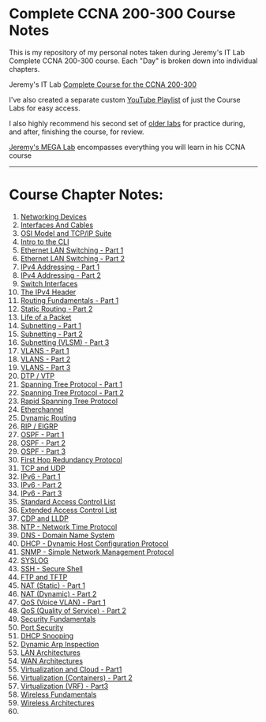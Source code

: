 # Complete CCNA 200-300 Course Notes

This is my repository of my personal notes taken during Jeremy's IT Lab Complete CCNA 200-300 course.
Each "Day" is broken down into individual chapters.

Jeremy's IT Lab [Complete Course for the CCNA 200-300](https://www.youtube.com/watch?v=H8W9oMNSuwo&list=PLxbwE86jKRgMpuZuLBivzlM8s2Dk5lXBQ) 

I've also created a separate custom [YouTube Playlist](https://www.youtube.com/watch?v=a1Im6GYaSno&list=PLeKkafR2n05H0FZNgcz2z56pMPooaskFr) of just the Course Labs for easy access.

I also highly recommend his second set of [older labs](https://www.youtube.com/watch?v=XgcGcrLKu1A&list=PLxbwE86jKRgMQ4HTuaJ7yQgA2BoNwY9ct) for practice during, and after, finishing the course, for review.

[Jeremy's MEGA Lab](https://www.youtube.com/watch?v=2p7-MluKAgE&list=PLeKkafR2n05G-C6sd19ZMKq7et__aDR1S) encompasses everything you will learn in his CCNA course

---

# Course Chapter Notes:

1. [Networking Devices](https://github.com/psaumur/CCNA/blob/main/Course_Notes/Network_Devices.md)
2. [Interfaces And Cables](https://github.com/psaumur/CCNA/blob/main/Course_Notes/Interfaces_and_Cables.md) 
3. [OSI Model and TCP/IP Suite](https://github.com/psaumur/CCNA/blob/main/Course_Notes/OSI_Model_TCPSuite.md)
4. [Intro to the CLI](https://github.com/psaumur/CCNA/blob/main/Course_Notes/intro_to_cli.md)
5. [Ethernet LAN Switching - Part 1](https://github.com/psaumur/CCNA/blob/main/Course_Notes/Ethernet_LAN_Switching_Part1.md)
6. [Ethernet LAN Switching - Part 2](https://github.com/psaumur/CCNA/blob/main/Course_Notes/Ethernet_LAN_Switching_Part2.md)
7. [IPv4 Addressing - Part 1](https://github.com/psaumur/CCNA/blob/main/Course_Notes/IPv4_Addressing_Part1.md)
8. [IPv4 Addressing - Part 2](https://github.com/psaumur/CCNA/blob/main/Course_Notes/IPv4_Addressing_Part2.md)
9. [Switch Interfaces](https://github.com/psaumur/CCNA/blob/main/Course_Notes/Switch_Interfaces.md)
10. [The IPv4 Header](https://github.com/psaumur/CCNA/blob/main/Course_Notes/The_IPv4_Header.md)
11. [Routing Fundamentals - Part 1](https://github.com/psaumur/CCNA/blob/main/Course_Notes/Routing_Fundamentals_Part1.md)
12. [Static Routing - Part 2](https://github.com/psaumur/CCNA/blob/main/Course_Notes/Static_Routing_Part2.md)
13. [Life of a Packet](https://github.com/psaumur/CCNA/blob/main/Course_Notes/Life_of_a_Packet.md)
14. [Subnetting - Part 1](https://github.com/psaumur/CCNA/blob/main/Course_Notes/Subnetting_Part1.md)
15. [Subnetting - Part 2](https://github.com/psaumur/CCNA/blob/main/Course_Notes/Subnetting_Part2.md)
16. [Subnetting (VLSM) - Part 3](https://github.com/psaumur/CCNA/blob/main/Course_Notes/Subnetting_VLSM_Part3.md)
17. [VLANS - Part 1](https://github.com/psaumur/CCNA/blob/main/Course_Notes/VLAN_Part1.md)
18. [VLANS - Part 2](https://github.com/psaumur/CCNA/blob/main/Course_Notes/VLAN_Part2.md)
19. [VLANS - Part 3](https://github.com/psaumur/CCNA/blob/main/Course_Notes/VLAN_Part3.md)
20. [DTP / VTP](https://github.com/psaumur/CCNA/blob/main/Course_Notes/DTP_VTP.md)
21. [Spanning Tree Protocol - Part 1](https://github.com/psaumur/CCNA/blob/main/Course_Notes/Spanning_Tree_Protocol_Part1.md)
22. [Spanning Tree Protocol - Part 2](https://github.com/psaumur/CCNA/blob/main/Course_Notes/Spanning_Tree_Protocol_Part2.md)
23. [Rapid Spanning Tree Protocol](https://github.com/psaumur/CCNA/blob/main/Course_Notes/Rapid_Spanning_Tree_Protocol.md)
24. [Etherchannel](https://github.com/psaumur/CCNA/blob/main/Course_Notes/Etherchannel.md)
25. [Dynamic Routing](https://github.com/psaumur/CCNA/blob/main/Course_Notes/DynamicRouting.md)
26. [RIP / EIGRP](https://github.com/psaumur/CCNA/blob/main/Course_Notes/RIP_and_EIGRP.md)
27. [OSPF - Part 1](https://github.com/psaumur/CCNA/blob/main/Course_Notes/OSPF_Part1.md)
28. [OSPF - Part 2](https://github.com/psaumur/CCNA/blob/main/Course_Notes/OSPF_Part2.md)
29. [OSPF - Part 3](https://github.com/psaumur/CCNA/blob/main/Course_Notes/OSPF_Part3.md)
30. [First Hop Redundancy Protocol](https://github.com/psaumur/CCNA/blob/main/Course_Notes/First_Hop_Redundancy_Protocols.md)
31. [TCP and UDP](https://github.com/psaumur/CCNA/blob/main/Course_Notes/TCP_and_UDP.md)
32. [IPv6 - Part 1](https://github.com/psaumur/CCNA/blob/main/Course_Notes/IPv6_Part1.md)
33. [IPv6 - Part 2](https://github.com/psaumur/CCNA/blob/main/Course_Notes/IPv6_Part2.md)
34. [IPv6 - Part 3](https://github.com/psaumur/CCNA/blob/main/Course_Notes/IPv6_Part3.md)
35. [Standard Access Control List](https://github.com/psaumur/CCNA/blob/main/Course_Notes/Standard_Access_Control_Lists.md)
36. [Extended Access Control List](https://github.com/psaumur/CCNA/blob/main/Course_Notes/Extended_Access_Control_Lists.mdv)
37. [CDP and LLDP](https://github.com/psaumur/CCNA/blob/main/Course_Notes/CDP_and_LLDP.md)
38. [NTP - Network Time Protocol](https://github.com/psaumur/CCNA/blob/main/Course_Notes/NTP.md)
39. [DNS - Domain Name System](https://github.com/psaumur/CCNA/blob/main/Course_Notes/DNS.md)
40. [DHCP - Dynamic Host Configuration Protocol](https://github.com/psaumur/CCNA/blob/main/Course_Notes/DHCP.md)
41. [SNMP - Simple Network Management Protocol](https://github.com/psaumur/CCNA/blob/main/Course_Notes/SNMP.md)
42. [SYSLOG](https://github.com/psaumur/CCNA/blob/main/Course_Notes/SYSLOG.md)
43. [SSH - Secure Shell](https://github.com/psaumur/CCNA/blob/main/Course_Notes/SSH.md)
44. [FTP and TFTP](https://github.com/psaumur/CCNA/blob/main/Course_Notes/FTP_and_TFTP.md)
45. [NAT (Static) - Part 1](https://github.com/psaumur/CCNA/blob/main/Course_Notes/NAT_Static_Part1.md)
46. [NAT (Dynamic) - Part 2](https://github.com/psaumur/CCNA/blob/main/Course_Notes/NAT_Dynamic_Part2.md)
47. [QoS (Voice VLAN) - Part 1](https://github.com/psaumur/CCNA/blob/main/Course_Notes/QoS_VoiceLan.md)
48. [QoS (Quality of Service) - Part 2](https://github.com/psaumur/CCNA/blob/main/Course_Notes/QoS_Quality_of_Service.md)
49. [Security Fundamentals](https://github.com/psaumur/CCNA/blob/main/Course_Notes/Security_Fundamentals.md)
50. [Port Security](https://github.com/psaumur/CCNA/blob/main/Course_Notes/Port_Security.md)
51. [DHCP Snooping](https://github.com/psaumur/CCNA/blob/main/Course_Notes/DHCP_Snooping.md)
52. [Dynamic Arp Inspection](https://github.com/psaumur/CCNA/blob/main/Course_Notes/Dynamic_Arp_Inspection.md)
53. [LAN Architectures](https://github.com/psaumur/CCNA/blob/main/Course_Notes/LAN_Architectures.md)
54. [WAN Architectures](https://github.com/psaumur/CCNA/blob/main/Course_Notes/WAN_Architectures.md)
55. [Virtualization and Cloud - Part1](https://github.com/psaumur/CCNA/blob/main/Course_Notes/Virtualizations_and_Cloud_Part1.md)
56. [Virtualization (Containers) - Part 2](https://github.com/psaumur/CCNA/blob/main/Course_Notes/Virtualization_Containers.md)
57. [Virtualization (VRF) - Part3](https://github.com/psaumur/CCNA/blob/main/Course_Notes/Virtualization_VRF_Part3.md)
58. [Wireless Fundamentals](https://github.com/psaumur/CCNA/blob/main/Course_Notes/Wireless_Fundamentals.md)
59. [Wireless Architectures](https://github.com/psaumur/CCNA/blob/main/Course_Notes/Wireless_Architecutres.md)
60. 


